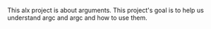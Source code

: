 This alx project is about arguments. 
This project's goal is to help us understand argc and argc and how to use them.
